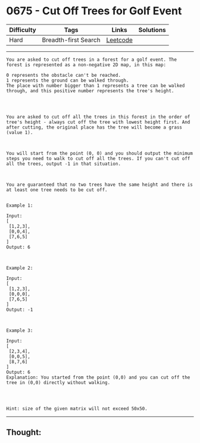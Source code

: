 # 0675 - Cut Off Trees for Golf Event

Difficulty  | Tags | Links | Solutions
----------- | ---- | ----- | -----
Hard | Breadth-first Search | [Leetcode](https://leetcode.com/problems/cut-off-trees-for-golf-event/description/) |


-----------

```
You are asked to cut off trees in a forest for a golf event. The forest is represented as a non-negative 2D map, in this map:

0 represents the obstacle can't be reached.
1 represents the ground can be walked through.
The place with number bigger than 1 represents a tree can be walked through, and this positive number represents the tree's height.




You are asked to cut off all the trees in this forest in the order of tree's height - always cut off the tree with lowest height first. And after cutting, the original place has the tree will become a grass (value 1). 



You will start from the point (0, 0) and you should output the minimum steps you need to walk to cut off all the trees. If you can't cut off all the trees, output -1 in that situation.



You are guaranteed that no two trees have the same height and there is at least one tree needs to be cut off.


Example 1:

Input: 
[
 [1,2,3],
 [0,0,4],
 [7,6,5]
]
Output: 6



Example 2:

Input: 
[
 [1,2,3],
 [0,0,0],
 [7,6,5]
]
Output: -1



Example 3:

Input: 
[
 [2,3,4],
 [0,0,5],
 [8,7,6]
]
Output: 6
Explanation: You started from the point (0,0) and you can cut off the tree in (0,0) directly without walking.




Hint: size of the given matrix will not exceed 50x50.
```

-----------

## Thought:
